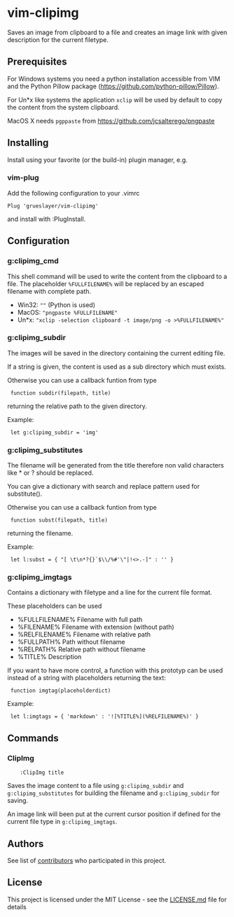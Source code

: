 ﻿# vim-clipimg

Saves an image from clipboard to a file and creates an image link with given description for the current filetype.

## Prerequisites

For Windows systems you need a python installation accessible from VIM and the
Python Pillow package (https://github.com/python-pillow/Pillow).

For Un*x like systems the application `xclip` will be used by default to copy
the content from the system clipboard.

MacOS X needs `pgppaste` from https://github.com/jcsalterego/pngpaste 

## Installing

Install using your favorite (or the build-in) plugin manager, e.g.

### vim-plug

Add the following configuration to your .vimrc

```vim
Plug 'grueslayer/vim-clipimg'
``` 

and install with :PlugInstall.


## Configuration

### g:clipimg_cmd

This shell command will be used to write the content from the clipboard to a
file. The placeholder `%FULLFILENAME%` will be replaced by an escaped filename
with complete path.

- Win32: `""` (Python is used)
- MacOS: `"pngpaste %FULLFILENAME"`
- Un*x:  `"xclip -selection clipboard -t image/png -o >%FULLFILENAME%"`


### g:clipimg_subdir

The images will be saved in the directory containing the current editing file.

If a string is given, the content is used as a sub directory which must
exists.

Otherwise you can use a callback funtion from type

```vim
 function subdir(filepath, title)
```

returning the relative path to the given directory.

Example:

```vim
 let g:clipimg_subdir = 'img'
```

### g:clipimg_substitutes

The filename will be generated from the title therefore non valid characters like * or ? should be replaced.

You can give a dictionary with search and replace pattern used for substitute().

Otherwise you can use a callback funtion from type

```vim
 function subst(filepath, title)
```

returning the filename.

Example:

```vim
 let l:subst = { "[ \t\n*?{}`$\\/%#'\"|!<>.-]" : '' }
```

### g:clipimg_imgtags

Contains a dictionary with filetype and a line for the current file format.

These placeholders can be used

- %FULLFILENAME% Filename with full path
- %FILENAME% Filename with extension (without path)
- %RELFILENAME% Filename with relative path
- %FULLPATH% Path without filename
- %RELPATH% Relative path without filename
- %TITLE% Description

If you want to have more control, a function with this prototyp can be used
instead of a string with placeholders returning the text:

```vim
 function imgtag(placeholderdict)
```

Example:

```vim
 let l:imgtags = { 'markdown' : '![%TITLE%](%RELFILENAME%)' }
```

## Commands

### ClipImg

```vim
    :ClipImg title
```

Saves the image content to a file using `g:clipimg_subdir` and `g:clipimg_substitutes` for building the filename and `g:clipimg_subdir` for saving.

An image link will been put at the current cursor position if defined for the current file type in `g:clipimg_imgtags`.

## Authors

See list of [contributors](https://github.com/grueslayer/vim-cliphtml/contributors) who participated in this project.

## License

This project is licensed under the MIT License - see the [LICENSE.md](LICENSE.md) file for details

